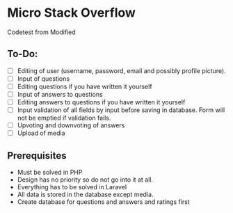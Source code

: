 # Micro Stack Overflow
Codetest from Modified

## To-Do:
- [ ] Editing of user (username, password, email and possibly profile picture).
- [ ] Input of questions
- [ ] Editing questions if you have written it yourself
- [ ] Input of answers to questions
- [ ] Editing answers to questions if you have written it yourself
- [ ] Input validation of all fields by input before saving in database. Form will not be emptied if validation fails.
- [ ] Upvoting and downvoting of answers
- [ ] Upload of media

## Prerequisites

- Must be solved in PHP
- Design has no priority so do not go into it at all.
- Everything has to be solved in Laravel
- All data is stored in the database except media.
- Create database for questions and answers and ratings first
